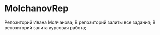 # MolchanovRep
Репозиторий Ивана Молчанова;
В репозиторий залиты все задания;
В репозиторий залита курсовая работа;
